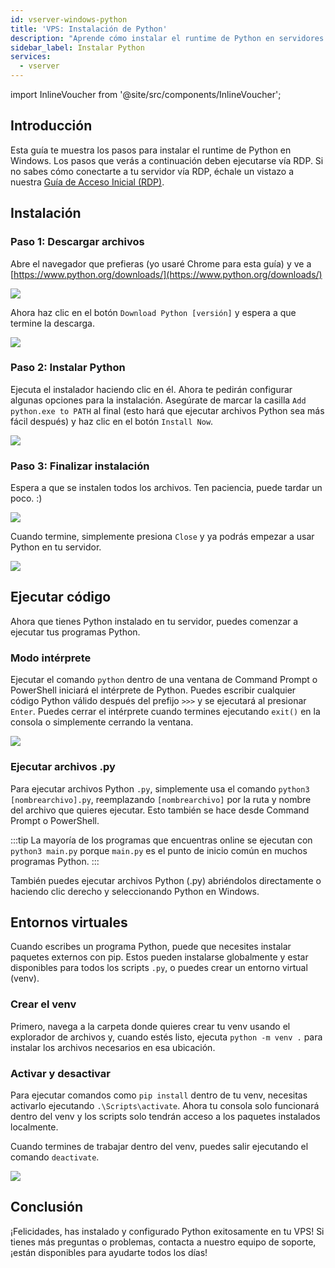 ```yaml
---
id: vserver-windows-python
title: 'VPS: Instalación de Python'
description: "Aprende cómo instalar el runtime de Python en servidores Windows y comienza a ejecutar programas Python de forma eficiente → Aprende más ahora"
sidebar_label: Instalar Python
services:
  - vserver
---
```


import InlineVoucher from '@site/src/components/InlineVoucher';

## Introducción

Esta guía te muestra los pasos para instalar el runtime de Python en Windows. Los pasos que verás a continuación deben ejecutarse vía RDP. Si no sabes cómo conectarte a tu servidor vía RDP, échale un vistazo a nuestra [Guía de Acceso Inicial (RDP)](vserver-windows-userdp.md).
<InlineVoucher />

## Instalación

### Paso 1: Descargar archivos
Abre el navegador que prefieras (yo usaré Chrome para esta guía) y ve a [https://www.python.org/downloads/](https://www.python.org/downloads/)

![](https://screensaver01.zap-hosting.com/index.php/s/WAET5RFn6yBfNzC/preview)

Ahora haz clic en el botón `Download Python [versión]` y espera a que termine la descarga.

![](https://screensaver01.zap-hosting.com/index.php/s/b8j6ZbfGWoBjpep/preview)

### Paso 2: Instalar Python
Ejecuta el instalador haciendo clic en él. Ahora te pedirán configurar algunas opciones para la instalación. Asegúrate de marcar la casilla `Add python.exe to PATH` al final (esto hará que ejecutar archivos Python sea más fácil después) y haz clic en el botón `Install Now`.

![](https://screensaver01.zap-hosting.com/index.php/s/Z57KiQwHqP3RpPy/preview)

### Paso 3: Finalizar instalación
Espera a que se instalen todos los archivos. Ten paciencia, puede tardar un poco. :)

![](https://screensaver01.zap-hosting.com/index.php/s/XA2Y3DGezb84Ek9/preview)

Cuando termine, simplemente presiona `Close` y ya podrás empezar a usar Python en tu servidor.

![](https://screensaver01.zap-hosting.com/index.php/s/t7xPKRtsJ7kGRxw/preview)

## Ejecutar código

Ahora que tienes Python instalado en tu servidor, puedes comenzar a ejecutar tus programas Python.

### Modo intérprete

Ejecutar el comando `python` dentro de una ventana de Command Prompt o PowerShell iniciará el intérprete de Python. Puedes escribir cualquier código Python válido después del prefijo `>>>` y se ejecutará al presionar `Enter`. Puedes cerrar el intérprete cuando termines ejecutando `exit()` en la consola o simplemente cerrando la ventana.

![](https://screensaver01.zap-hosting.com/index.php/s/DskKi5Ac28ERY38/preview)

### Ejecutar archivos .py

Para ejecutar archivos Python `.py`, simplemente usa el comando `python3 [nombrearchivo].py`, reemplazando `[nombrearchivo]` por la ruta y nombre del archivo que quieres ejecutar. Esto también se hace desde Command Prompt o PowerShell.

:::tip
La mayoría de los programas que encuentras online se ejecutan con `python3 main.py` porque `main.py` es el punto de inicio común en muchos programas Python.
:::

También puedes ejecutar archivos Python (.py) abriéndolos directamente o haciendo clic derecho y seleccionando Python en Windows.

## Entornos virtuales

Cuando escribes un programa Python, puede que necesites instalar paquetes externos con pip. Estos pueden instalarse globalmente y estar disponibles para todos los scripts `.py`, o puedes crear un entorno virtual (venv).

### Crear el venv

Primero, navega a la carpeta donde quieres crear tu venv usando el explorador de archivos y, cuando estés listo, ejecuta `python -m venv .` para instalar los archivos necesarios en esa ubicación.

### Activar y desactivar

Para ejecutar comandos como `pip install` dentro de tu venv, necesitas activarlo ejecutando `.\Scripts\activate`. Ahora tu consola solo funcionará dentro del venv y los scripts solo tendrán acceso a los paquetes instalados localmente.

Cuando termines de trabajar dentro del venv, puedes salir ejecutando el comando `deactivate`.

![](https://screensaver01.zap-hosting.com/index.php/s/Ws5BosJzJ78s7Y9/preview)

## Conclusión

¡Felicidades, has instalado y configurado Python exitosamente en tu VPS! Si tienes más preguntas o problemas, contacta a nuestro equipo de soporte, ¡están disponibles para ayudarte todos los días!

<InlineVoucher />